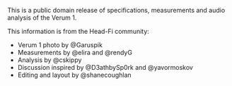 This is a public domain release of specifications, measurements and audio analysis of the Verum 1.

This information is from the Head-Fi community:
* Verum 1 photo by @Garuspik 
* Measurements by @elira and @rendyG 
* Analysis by @cskippy 
* Discussion inspired by @D3athbySp0rk 
and @yavormoskov 
* Editing and layout by @shanecoughlan  
